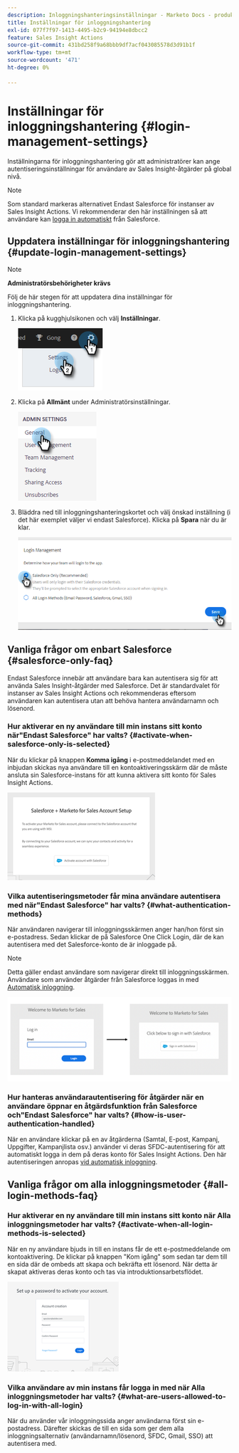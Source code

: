 ```yaml
---
description: Inloggningshanteringsinställningar - Marketo Docs - produktdokumentation
title: Inställningar för inloggningshantering
exl-id: 077f7f97-1413-4495-b2c9-94194e8dbcc2
feature: Sales Insight Actions
source-git-commit: 431bd258f9a68bbb9df7acf043085578d3d91b1f
workflow-type: tm+mt
source-wordcount: '471'
ht-degree: 0%

---
```


# Inställningar för inloggningshantering {#login-management-settings}

Inställningarna för inloggningshantering gör att administratörer kan ange autentiseringsinställningar för användare av Sales Insight-åtgärder på global nivå.

>[!NOTE]
>
>Som standard markeras alternativet Endast Salesforce för instanser av Sales Insight Actions. Vi rekommenderar den här inställningen så att användare kan [logga in automatiskt](/help/marketo/product-docs/marketo-sales-insight/actions/admin/auto-login-from-salesforce.md) från Salesforce.

## Uppdatera inställningar för inloggningshantering {#update-login-management-settings}

>[!NOTE]
>
>**Administratörsbehörigheter krävs**

Följ de här stegen för att uppdatera dina inställningar för inloggningshantering.

1. Klicka på kugghjulsikonen och välj **Inställningar**.

   ![](assets/login-management-settings-1.png)

1. Klicka på **Allmänt** under Administratörsinställningar.

   ![](assets/login-management-settings-2.png)

1. Bläddra ned till inloggningshanteringskortet och välj önskad inställning (i det här exemplet väljer vi endast Salesforce). Klicka på **Spara** när du är klar.

   ![](assets/login-management-settings-3.png)

## Vanliga frågor om enbart Salesforce {#salesforce-only-faq}

Endast Salesforce innebär att användare bara kan autentisera sig för att använda Sales Insight-åtgärder med Salesforce. Det är standardvalet för instanser av Sales Insight Actions och rekommenderas eftersom användaren kan autentisera utan att behöva hantera användarnamn och lösenord.

### Hur aktiverar en ny användare till min instans sitt konto när&quot;Endast Salesforce&quot; har valts? {#activate-when-salesforce-only-is-selected}

När du klickar på knappen **Komma igång** i e-postmeddelandet med en inbjudan skickas nya användare till en kontoaktiveringsskärm där de måste ansluta sin Salesforce-instans för att kunna aktivera sitt konto för Sales Insight Actions.

![](assets/login-management-settings-4.png)

### Vilka autentiseringsmetoder får mina användare autentisera med när&quot;Endast Salesforce&quot; har valts? {#what-authentication-methods}

När användaren navigerar till inloggningsskärmen anger han/hon först sin e-postadress. Sedan klickar de på Salesforce One Click Login, där de kan autentisera med det Salesforce-konto de är inloggade på.

>[!NOTE]
>
>Detta gäller endast användare som navigerar direkt till inloggningsskärmen. Användare som använder åtgärder från Salesforce loggas in med [Automatisk inloggning](/help/marketo/product-docs/marketo-sales-insight/actions/admin/auto-login-from-salesforce.md).

![](assets/login-management-settings-5.png)

### Hur hanteras användarautentisering för åtgärder när en användare öppnar en åtgärdsfunktion från Salesforce och&quot;Endast Salesforce&quot; har valts? {#how-is-user-authentication-handled}

När en användare klickar på en av åtgärderna (Samtal, E-post, Kampanj, Uppgifter, Kampanjlista osv.) använder vi deras SFDC-autentisering för att automatiskt logga in dem på deras konto för Sales Insight Actions. Den här autentiseringen anropas [vid automatisk inloggning](/help/marketo/product-docs/marketo-sales-insight/actions/admin/auto-login-from-salesforce.md).

## Vanliga frågor om alla inloggningsmetoder {#all-login-methods-faq}

### Hur aktiverar en ny användare till min instans sitt konto när Alla inloggningsmetoder har valts? {#activate-when-all-login-methods-is-selected}

När en ny användare bjuds in till en instans får de ett e-postmeddelande om kontoaktivering. De klickar på knappen &quot;Kom igång&quot; som sedan tar dem till en sida där de ombeds att skapa och bekräfta ett lösenord. När detta är skapat aktiveras deras konto och tas via introduktionsarbetsflödet.

![](assets/login-management-settings-6.png)

### Vilka användare av min instans får logga in med när Alla inloggningsmetoder har valts? {#what-are-users-allowed-to-log-in-with-all-login}

När du använder vår inloggningssida anger användarna först sin e-postadress. Därefter skickas de till en sida som ger dem alla inloggningsalternativ (användarnamn/lösenord, SFDC, Gmail, SSO) att autentisera med.
